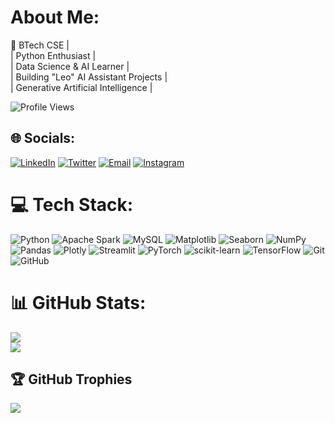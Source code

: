 # About Me:
🚀 BTech CSE |<br>| Python Enthusiast |<br>| Data Science & AI Learner |<br>| Building "Leo" AI Assistant Projects |<br>| Generative Artificial Intelligence |

![Profile Views](https://komarev.com/ghpvc/?username=vedprakash8721&label=Profile_Views&style=flat-square&color=0e75b6)

## 🌐 Socials:
[![LinkedIn](https://img.shields.io/badge/LinkedIn-%230077B5.svg?logo=linkedin&logoColor=white)](https://linkedin.com/in/abhishek-kushwaha-89893035b)
[![Twitter](https://img.shields.io/badge/X/Twitter-%231DA1F2.svg?logo=twitter&logoColor=white)](https://x.com/vedprakash_8721)
[![Email](https://img.shields.io/badge/Email-D14836?logo=gmail&logoColor=white)](mailto:askrocks2001@gmail.com)
[![Instagram](https://img.shields.io/badge/Instagram-%23E4405F.svg?logo=Instagram&logoColor=white)](https://instagram.com/ved_prakash_8721)

# 💻 Tech Stack:
![Python](https://img.shields.io/badge/python-3670A0?style=for-the-badge&logo=python&logoColor=ffdd54)
![Apache Spark](https://img.shields.io/badge/Apache%20Spark-FDEE21?style=for-the-badge&logo=apachespark&logoColor=black)
![MySQL](https://img.shields.io/badge/mysql-4479A1.svg?style=for-the-badge&logo=mysql&logoColor=white)
![Matplotlib](https://img.shields.io/badge/Matplotlib-%23ffffff.svg?style=for-the-badge&logo=Matplotlib&logoColor=black)
![Seaborn](https://img.shields.io/badge/Seaborn-%23354E62.svg?style=for-the-badge&logo=seaborn&logoColor=white)
![NumPy](https://img.shields.io/badge/numpy-%23013243.svg?style=for-the-badge&logo=numpy&logoColor=white)
![Pandas](https://img.shields.io/badge/pandas-%23150458.svg?style=for-the-badge&logo=pandas&logoColor=white)
![Plotly](https://img.shields.io/badge/Plotly-%233F4F75.svg?style=for-the-badge&logo=plotly&logoColor=white)
![Streamlit](https://img.shields.io/badge/Streamlit-FF4B4B?style=for-the-badge&logo=streamlit&logoColor=white)
![PyTorch](https://img.shields.io/badge/PyTorch-%23EE4C2C.svg?style=for-the-badge&logo=PyTorch&logoColor=white)
![scikit-learn](https://img.shields.io/badge/scikit--learn-%23F7931E.svg?style=for-the-badge&logo=scikit-learn&logoColor=white)
![TensorFlow](https://img.shields.io/badge/TensorFlow-%23FF6F00.svg?style=for-the-badge&logo=TensorFlow&logoColor=white)
![Git](https://img.shields.io/badge/git-%23F05033.svg?style=for-the-badge&logo=git&logoColor=white)
![GitHub](https://img.shields.io/badge/github-%23121011.svg?style=for-the-badge&logo=github&logoColor=white)

# 📊 GitHub Stats:
![](https://github-readme-stats.vercel.app/api?username=vedprakash8721&theme=dark&hide_border=false&include_all_commits=false&count_private=false)<br/>
![](https://nirzak-streak-stats.vercel.app/?user=vedprakash8721&theme=dark&hide_border=false)<br/>

## 🏆 GitHub Trophies
![](https://github-profile-trophy.vercel.app/?username=vedprakash8721&theme=radical&no-frame=false&no-bg=true&margin-w=4)
